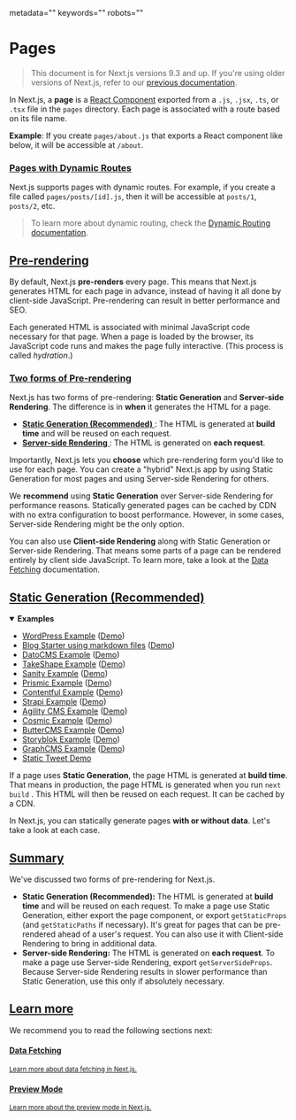 metadata=""
keywords=""
robots=""
<h1>Pages</h1>
<blockquote>
	<p>This document is for Next.js versions 9.3 and up. If you're using older versions of Next.js, refer to our <a href="/docs/tag/v9.2.2/basic-features/pages" class="relative">previous documentation</a>.</p>
</blockquote>
<p>In Next.js, a <strong>page</strong> is a <a href="https://reactjs.org/docs/components-and-props.html" class="absolute" target="_blank" rel="noopener noreferrer">React Component</a> exported from a <code class="inline">.js</code>, <code class="inline">.jsx</code>, <code class="inline">.ts</code>, or <code class="inline">.tsx</code> file in the <code class="inline">pages</code> directory. Each page is associated with a route based on its file name.</p>
<p><strong>Example</strong>: If you create <code class="inline">pages/about.js</code> that exports a React component like below, it will be accessible at <code class="inline">/about</code>.</p>


<h3 class="heading">
		<a href="#pages-with-dynamic-routes">Pages with Dynamic Routes</a>
</h3>
<p>Next.js supports pages with dynamic routes. For example, if you create a file called <code class="inline">pages/posts/[id].js</code>, then it will be accessible at <code class="inline">posts/1</code>, <code class="inline">posts/2</code>, etc.</p>
<blockquote>
	<p>To learn more about dynamic routing, check the <a href="/docs/routing/dynamic-routes" class="relative">Dynamic Routing documentation</a>.</p>
</blockquote>


<h2 class="heading">
    <a href="#pre-rendering">Pre-rendering</a>
</h2>
<p>By default, Next.js <strong>pre-renders</strong> every page. This means that Next.js generates HTML for each page in advance, instead of having it all done by client-side JavaScript. Pre-rendering can result in better performance and SEO.</p>
<p>Each generated HTML is associated with minimal JavaScript code necessary for that page. When a page is loaded by the browser, its JavaScript code runs and makes the page fully interactive. (This process is called <em>hydration</em>.)</p>


<h3 class="heading">
    <span id="two-forms-of-pre-rendering"></span>
    <a href="#two-forms-of-pre-rendering">Two forms of Pre-rendering</a>
</h3>
<p>Next.js has two forms of pre-rendering: <strong>Static Generation</strong> and <strong>Server-side Rendering</strong>. The difference is in <strong>when</strong> it generates the HTML for a page.</p>
<ul>
    <li>
        <a href="#static-generation-recommended" class="relative">
            <strong>Static Generation (Recommended)</strong>
        </a>: The HTML is generated at <strong>build time</strong> and will be reused on each request.
    </li>
    <li>
        <a href="#server-side-rendering" class="relative">
        <strong>Server-side Rendering</strong>
        </a>: The HTML is generated on <strong>each request</strong>.
    </li>
</ul>
<p>Importantly, Next.js lets you <strong>choose</strong> which pre-rendering form you'd like to use for each page. You can create a "hybrid" Next.js app by using Static Generation for most pages and using Server-side Rendering for others.</p>
<p>We <strong>recommend</strong> using <strong>Static Generation</strong> over Server-side Rendering for performance reasons. Statically generated pages can be cached by CDN with no extra configuration to boost performance. However, in some cases, Server-side Rendering might be the only option.</p>
<p>You can also use <strong>Client-side Rendering</strong> along with Static Generation or Server-side Rendering. That means some parts of a page can be rendered entirely by client side JavaScript. To learn more, take a look at the <a href="/docs/basic-features/data-fetching#fetching-data-on-the-client-side" class="relative">Data Fetching</a> documentation.</p>


<h2 class="heading">
    <span id="static-generation-recommended"></span>
        <a href="#static-generation-recommended">Static Generation (Recommended)</a>
</h2>
<details open>
    <summary>
        <b>Examples</b>
    </summary>
    <ul>
        <li><a href="https://github.com/vercel/next.js/tree/canary/examples/cms-wordpress" class="absolute" target="_blank" rel="noopener noreferrer">WordPress Example</a> (<a href="https://next-blog-wordpress.now.sh" class="absolute" target="_blank" rel="noopener noreferrer">Demo</a>)</li>
        <li><a href="https://github.com/vercel/next.js/tree/canary/examples/blog-starter" class="absolute" target="_blank" rel="noopener noreferrer">Blog Starter using markdown files</a> (<a href="https://next-blog-starter.now.sh/" class="absolute" target="_blank" rel="noopener noreferrer">Demo</a>)</li>
        <li><a href="https://github.com/vercel/next.js/tree/canary/examples/cms-datocms" class="absolute" target="_blank" rel="noopener noreferrer">DatoCMS Example</a> (<a href="https://next-blog-datocms.now.sh/" class="absolute" target="_blank" rel="noopener noreferrer">Demo</a>)</li>
        <li><a href="https://github.com/vercel/next.js/tree/canary/examples/cms-takeshape" class="absolute" target="_blank" rel="noopener noreferrer">TakeShape Example</a> (<a href="https://next-blog-takeshape.now.sh/" class="absolute" target="_blank" rel="noopener noreferrer">Demo</a>)</li>
        <li><a href="https://github.com/vercel/next.js/tree/canary/examples/cms-sanity" class="absolute" target="_blank" rel="noopener noreferrer">Sanity Example</a> (<a href="https://next-blog-sanity.now.sh/" class="absolute" target="_blank" rel="noopener noreferrer">Demo</a>)</li>
        <li><a href="https://github.com/vercel/next.js/tree/canary/examples/cms-prismic" class="absolute" target="_blank" rel="noopener noreferrer">Prismic Example</a> (<a href="https://next-blog-prismic.now.sh/" class="absolute" target="_blank" rel="noopener noreferrer">Demo</a>)</li>
        <li><a href="https://github.com/vercel/next.js/tree/canary/examples/cms-contentful" class="absolute" target="_blank" rel="noopener noreferrer">Contentful Example</a> (<a href="https://next-blog-contentful.now.sh/" class="absolute" target="_blank" rel="noopener noreferrer">Demo</a>)</li>
        <li><a href="https://github.com/vercel/next.js/tree/canary/examples/cms-strapi" class="absolute" target="_blank" rel="noopener noreferrer">Strapi Example</a> (<a href="https://next-blog-strapi.now.sh/" class="absolute" target="_blank" rel="noopener noreferrer">Demo</a>)</li>
        <li><a href="https://github.com/vercel/next.js/tree/canary/examples/cms-agilitycms" class="absolute" target="_blank" rel="noopener noreferrer">Agility CMS Example</a> (<a href="https://next-blog-agilitycms.now.sh/" class="absolute" target="_blank" rel="noopener noreferrer">Demo</a>)</li>
        <li><a href="https://github.com/vercel/next.js/tree/canary/examples/cms-cosmic" class="absolute" target="_blank" rel="noopener noreferrer">Cosmic Example</a> (<a href="https://next-blog-cosmic.now.sh/" class="absolute" target="_blank" rel="noopener noreferrer">Demo</a>)</li>
        <li><a href="https://github.com/vercel/next.js/tree/canary/examples/cms-buttercms" class="absolute" target="_blank" rel="noopener noreferrer">ButterCMS Example</a> (<a href="https://next-blog-buttercms.now.sh/" class="absolute" target="_blank" rel="noopener noreferrer">Demo</a>)</li>
        <li><a href="https://github.com/vercel/next.js/tree/canary/examples/cms-storyblok" class="absolute" target="_blank" rel="noopener noreferrer">Storyblok Example</a> (<a href="https://next-blog-storyblok.now.sh/" class="absolute" target="_blank" rel="noopener noreferrer">Demo</a>)</li>
        <li><a href="https://github.com/vercel/next.js/tree/canary/examples/cms-graphcms" class="absolute" target="_blank" rel="noopener noreferrer">GraphCMS Example</a> (<a href="https://next-blog-graphcms.now.sh/" class="absolute" target="_blank" rel="noopener noreferrer">Demo</a>)</li>
        <li><a href="https://static-tweet.now.sh/" class="absolute" target="_blank" rel="noopener noreferrer">Static Tweet Demo</a></li>
    </ul>
</details>
<p>If a page uses <strong>Static Generation</strong>, the page HTML is generated at <strong>build time</strong>. That means in production, the page HTML is generated when you run <code class="inline">next build</code> . This HTML will then be reused on each request. It can be cached by a CDN.</p>
<p>In Next.js, you can statically generate pages <strong>with or without data</strong>. Let's take a look at each case.</p>



<h2 class="heading">
    <span id="summary"></span>
        <a href="#summary">Summary</a>
</h2>
<p>We've discussed two forms of pre-rendering for Next.js.</p>
<ul>
    <li><strong>Static Generation (Recommended):</strong> The HTML is generated at <strong>build time</strong> and will be reused on each request. To make a page use Static Generation, either export the page component, or export <code class="inline">getStaticProps</code> (and <code class="inline">getStaticPaths</code> if necessary). It's great for pages that can be pre-rendered ahead of a user's request. You can also use it with Client-side Rendering to bring in additional data.</li>
    <li><strong>Server-side Rendering:</strong> The HTML is generated on <strong>each request</strong>. To make a page use Server-side Rendering, export <code class="inline">getServerSideProps</code>. Because Server-side Rendering results in slower performance than Static Generation, use this only if absolutely necessary.</li>
</ul>


<h2 class="heading">
    <span id="learn-more"></span>
    <a href="#learn-more">Learn more</a>
</h2>
<p>We recommend you to read the following sections next:</p>


<div class="card">
    <a href="/docs/basic-features/data-fetching" class="relative">
        <h4>Data Fetching</h4>
        <small>Learn more about data fetching in Next.js.</small>
    </a>
</div>

<div class="card">
    <a href="/docs/advanced-features/preview-mode" class="relative">
        <h4>Preview Mode</h4>
        <small>Learn more about the preview mode in Next.js.</small>
    </a>
</div>    
